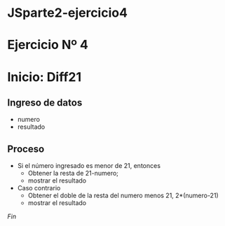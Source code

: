 # JSparte2-ejercicio4
# Ejercicio Nº 4
# Inicio: Diff21
## Ingreso de datos
- numero
- resultado
## Proceso
- Si el número ingresado es menor de 21, entonces 
    - Obtener la resta de 21-numero;
    - mostrar el resultado
- Caso contrario
    - Obtener el doble de la resta del numero menos 21, 2*(numero-21)
    - mostrar el resultado

*Fin*